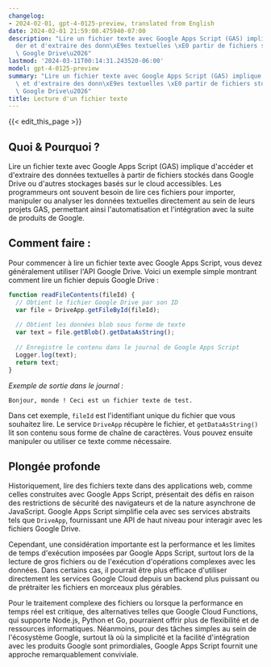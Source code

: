 ```yaml
---
changelog:
- 2024-02-01, gpt-4-0125-preview, translated from English
date: 2024-02-01 21:59:08.475940-07:00
description: "Lire un fichier texte avec Google Apps Script (GAS) implique d'acc\xE9\
  der et d'extraire des donn\xE9es textuelles \xE0 partir de fichiers stock\xE9s dans\
  \ Google Drive\u2026"
lastmod: '2024-03-11T00:14:31.243520-06:00'
model: gpt-4-0125-preview
summary: "Lire un fichier texte avec Google Apps Script (GAS) implique d'acc\xE9der\
  \ et d'extraire des donn\xE9es textuelles \xE0 partir de fichiers stock\xE9s dans\
  \ Google Drive\u2026"
title: Lecture d'un fichier texte
---
```


{{< edit_this_page >}}

## Quoi & Pourquoi ?

Lire un fichier texte avec Google Apps Script (GAS) implique d'accéder et d'extraire des données textuelles à partir de fichiers stockés dans Google Drive ou d'autres stockages basés sur le cloud accessibles. Les programmeurs ont souvent besoin de lire ces fichiers pour importer, manipuler ou analyser les données textuelles directement au sein de leurs projets GAS, permettant ainsi l'automatisation et l'intégration avec la suite de produits de Google.

## Comment faire :

Pour commencer à lire un fichier texte avec Google Apps Script, vous devez généralement utiliser l'API Google Drive. Voici un exemple simple montrant comment lire un fichier depuis Google Drive :

```javascript
function readFileContents(fileId) {
  // Obtient le fichier Google Drive par son ID
  var file = DriveApp.getFileById(fileId);
  
  // Obtient les données blob sous forme de texte
  var text = file.getBlob().getDataAsString();
  
  // Enregistre le contenu dans le journal de Google Apps Script
  Logger.log(text);
  return text;
}
```

*Exemple de sortie dans le journal :*

```
Bonjour, monde ! Ceci est un fichier texte de test.
```

Dans cet exemple, `fileId` est l'identifiant unique du fichier que vous souhaitez lire. Le service `DriveApp` récupère le fichier, et `getDataAsString()` lit son contenu sous forme de chaîne de caractères. Vous pouvez ensuite manipuler ou utiliser ce texte comme nécessaire.

## Plongée profonde

Historiquement, lire des fichiers texte dans des applications web, comme celles construites avec Google Apps Script, présentait des défis en raison des restrictions de sécurité des navigateurs et de la nature asynchrone de JavaScript. Google Apps Script simplifie cela avec ses services abstraits tels que `DriveApp`, fournissant une API de haut niveau pour interagir avec les fichiers Google Drive.

Cependant, une considération importante est la performance et les limites de temps d'exécution imposées par Google Apps Script, surtout lors de la lecture de gros fichiers ou de l'exécution d'opérations complexes avec les données. Dans certains cas, il pourrait être plus efficace d'utiliser directement les services Google Cloud depuis un backend plus puissant ou de prétraiter les fichiers en morceaux plus gérables.

Pour le traitement complexe des fichiers ou lorsque la performance en temps réel est critique, des alternatives telles que Google Cloud Functions, qui supporte Node.js, Python et Go, pourraient offrir plus de flexibilité et de ressources informatiques. Néanmoins, pour des tâches simples au sein de l'écosystème Google, surtout là où la simplicité et la facilité d'intégration avec les produits Google sont primordiales, Google Apps Script fournit une approche remarquablement conviviale.
